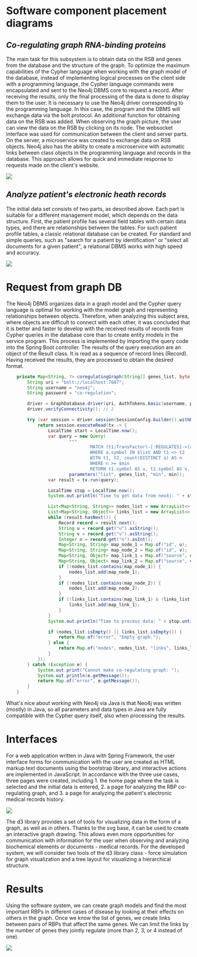 # Software component placement diagrams
## _Co-regulating graph RNA-binding proteins_
The main task for this subsystem is to obtain data on the RSB and genes from the database and the structure of the graph. To optimize the maximum capabilities of the Cypher language when working with the graph model of the database, instead of implementing logical processes on the client side with a programming language, the Cypher language commands were encapsulated and sent to the Neo4j DBMS core to request a record. After receiving the results, only the final processing of the data is done to display them to the user. It is necessary to use the Neo4j driver corresponding to the programming language. In this case, the program and the DBMS will exchange data via the bolt protocol.
An additional function for obtaining data on the RSB was added. When observing the graph picture, the user can view the data on the RSB by clicking on its node. The websocket interface was used for communication between the client and server parts. On the server, a microservice was created to exchange data on RSB objects. Neo4j also has the ability to create a microservice with automatic links between class objects in the programming language and records in the database. This approach allows for quick and immediate response to requests made on the client's website.

<img src="https://raw.githubusercontent.com/minhanhari/MedAG/main/imgs/Diagram components.png">

## _Analyze patient's electronic heath records_
The initial data set consists of two parts, as described above. Each part is suitable for a different management model, which depends on the data structure. First, the patient profile has several field tables with certain data types, and there are relationships between the tables. For such patient profile tables, a classic relational database can be created. For standard and simple queries, such as "search for a patient by identification" or "select all documents for a given patient", a relational DBMS works with high speed and accuracy.

<img src="https://raw.githubusercontent.com/minhanhari/MedAG/main/imgs/Diagram components(1).png">

# Request from graph DB
The Neo4j DBMS organizes data in a graph model and the Cypher query language is optimal for working with the model graph and representing relationships between objects. Therefore, when analyzing this subject area, where objects are difficult to connect with each other, it was concluded that it is better and faster to develop with the received results of records from Cypher queries in the database core than to create entity models in the service program. This process is implemented by importing the query code into the Spring Boot controller. The results of the query execution are an object of the Result class. It is read as a sequence of record lines (Record). Having received the results, they are processed to obtain the desired format.

```java
    private Map<String, ?> coregulatingGraph(String[] genes_list, byte min) {
        String uri = "bolt://localhost:7687";
        String username = "neo4j";
        String password = "co-regulation";

        driver = GraphDatabase.driver(uri, AuthTokens.basic(username, password)); // 1
        driver.verifyConnectivity(); // 2

        try (var session = driver.session(SessionConfig.builder().withDatabase("neo4j").build())) {
            return session.executeRead(tx -> {
                LocalTime start = LocalTime.now();
                var query = new Query(
                        """
                                MATCH (t1:TransFactor)-[:REGULATES]->(a:Gene)<-[:REGULATES]-(t2:TransFactor)
                                WHERE a.symbol IN $list AND t1 <> t2
                                WITH t1, t2, count(DISTINCT a) AS n
                                WHERE n >= $min
                                RETURN t1.symbol AS u, t2.symbol AS v, n""",
                        parameters("list", genes_list, "min", min));
                var result = tx.run(query);

                LocalTime stop = LocalTime.now();
                System.out.println("Time to get data from neo4j: " + start.until(stop, ChronoUnit.MILLIS));

                List<Map<String, String>> nodes_list = new ArrayList<>();
                List<Map<String, Object>> links_list = new ArrayList<>();
                while (result.hasNext()) {
                    Record record = result.next();
                    String u = record.get("u").asString();
                    String v = record.get("v").asString();
                    Integer n = record.get("n").asInt();
                    Map<String, String> map_node_1 = Map.of("id", u);
                    Map<String, String> map_node_2 = Map.of("id", v);
                    Map<String, Object> map_link_1 = Map.of("source", u, "target", v, "value", n);
                    Map<String, Object> map_link_2 = Map.of("source", v, "target", u, "value", n);
                    if (!nodes_list.contains(map_node_1)) {
                        nodes_list.add(map_node_1);
                    }
                    if (!nodes_list.contains(map_node_2)) {
                        nodes_list.add(map_node_2);
                    }
                    if (!links_list.contains(map_link_1) & !links_list.contains(map_link_2)) {
                        links_list.add(map_link_1);
                    }
                }
                System.out.println("Time to process data: " + stop.until(LocalTime.now(), ChronoUnit.MILLIS));

                if (nodes_list.isEmpty() || links_list.isEmpty()) {
                    return Map.of("error", "Empty graph.");
                } else {
                    return Map.of("nodes", nodes_list, "links", links_list);
                }
            });
        } catch (Exception e) {
            System.out.print("Cannot make co-regulating graph: ");
            System.out.println(e.getMessage());
            return Map.of("error", e.getMessage());
        }
    }
```

What's nice about working with Neo4j via Java is that Neo4j was written (mostly) in Java, so all parameters and data types in Java are fully compatible with the Cypher query itself, also when processing the results.

# Interfaces
For a web application written in Java with Spring Framework, the user interface forms for communication with the user are created as HTML markup text documents using the bootstrap library, and interactive actions are implemented in JavaScript. In accordance with the three use cases, three pages were created, including 1. the home page where the task is selected and the initial data is entered, 2. a page for analyzing the RBP co-regulating graph, and 3. a page for analyzing the patient's electronic medical records history.

<img src="https://raw.githubusercontent.com/minhanhari/MedAG/main/imgs/Interfaces.png">

The d3 library provides a set of tools for visualizing data in the form of a graph, as well as in others. Thanks to the svg base, it can be used to create an interactive graph drawing. This allows even more opportunities for communication with information for the user when observing and analyzing biochemical elements or documents - medical records. For the developed system, we will consider two tools of the d3 library class - force simulation for graph visualization and a tree layout for visualizing a hierarchical structure.

# Results
Using the software system, we can create graph models and find the most important RBPs in different cases of disease by looking at their effects on others in the graph. Once we know the list of genes, we create links between pairs of RBPs that affect the same genes. We can limit the links by the number of genes they jointly regulate (more than 2, 3, or 4 instead of one).

<img src="https://raw.githubusercontent.com/minhanhari/MedAG/main/imgs/RBP co-regulating graphs.png">